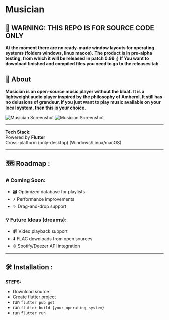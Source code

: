 # Musician 

## 🚨 WARNING: THIS REPO IS FOR SOURCE CODE ONLY
**At the moment there are no ready-made window layouts for operating systems (folders windows, linux macos).**
**The product is in pre-alpha testing, from which it will be released in patch 0.99 ;)**
**If You want to download finished and compiled files you need to go to the releases tab**

## 🚀 About  
**Musician is an open-source music player without the bloat.**
**It is a lightweight audio player inspired by the philosophy of **Amberol**. It still has no delusions of grandeur, if you just want to play music available on your local system, then this is your choice.**

![Musician Screenshot](apphoto.png)
![Musician Screenshot](apphoto1.png)

---

**Tech Stack**:  
 Powered by **Flutter**  
 Cross-platform (only-desktop) (Windows/Linux/macOS)  

---

## 🗺️ Roadmap :

### 🔥 Coming Soon:  
- 🗃️ Optimized database for playlists  
- ⚡ Performance improvements  
- ✨ Drag-and-drop support  

### 💡 Future Ideas (dreams):  
- 📹 Video playback support  
- ⬇️ FLAC downloads from open sources  
- 🌐 Spotify/Deezer API integration

---

## 🛠 Installation :
**STEPS:**
 - Download source
 - Create flutter project
 - run `flutter pub get`
 - run `flutter build {your_operating_system}`
 - run `flutter run`
